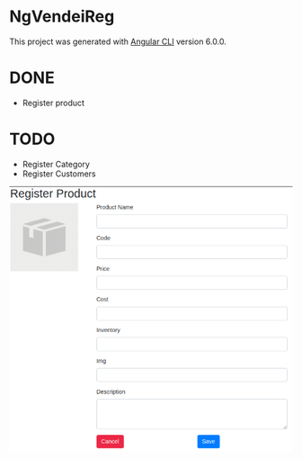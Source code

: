# NgVendeiReg

This project was generated with [Angular CLI](https://github.com/angular/angular-cli) version 6.0.0.

# DONE
* Register product

# TODO
* Register Category
* Register Customers

![Register](https://github.com/kapit4n/ng-vendei-reg/blob/master/screenshots/ng-vendei-reg-register-product.png?raw=true)
